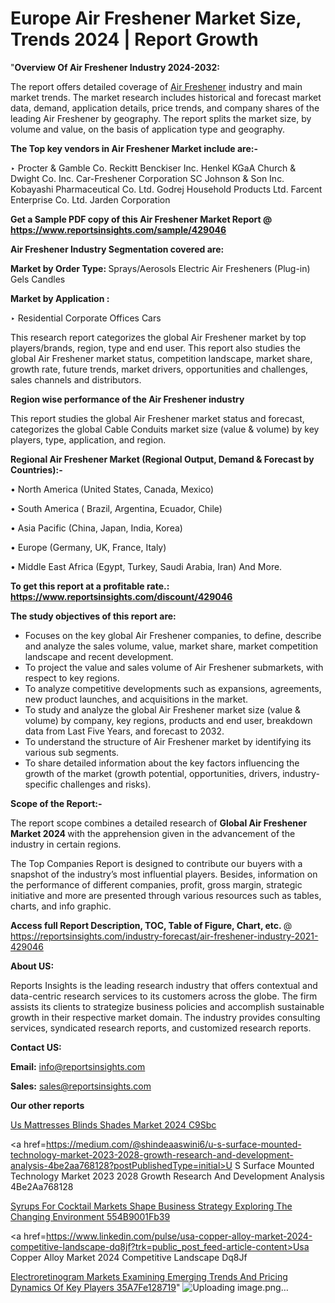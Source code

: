 # Europe Air Freshener Market Size, Trends 2024 | Report Growth

"<strong>Overview Of Air Freshener Industry 2024-2032:</strong>

The report offers detailed coverage of <a href=https://www.reportsinsights.com/sample/429046>Air Freshener</a> industry and main market trends. The market research includes historical and forecast market data, demand, application details, price trends, and company shares of the leading Air Freshener by geography. The report splits the market size, by volume and value, on the basis of application type and geography.

<strong>The Top key vendors in Air Freshener Market include are:- </strong>

‣ Procter & Gamble Co.
Reckitt Benckiser Inc.
Henkel KGaA
Church & Dwight Co. Inc.
Car-Freshener Corporation
SC Johnson & Son Inc.
Kobayashi Pharmaceutical Co. Ltd.
Godrej Household Products Ltd.
Farcent Enterprise Co. Ltd.
Jarden Corporation

<strong>Get a Sample PDF copy of this Air Freshener Market Report </strong><strong>@ <a href=https://www.reportsinsights.com/sample/429046 style=color:#0000ff;>https://www.reportsinsights.com/sample/429046</a> </strong>

<strong>Air Freshener Industry Segmentation covered are:</strong>

<strong>Market by Order Type: </strong>
Sprays/Aerosols
Electric Air Fresheners (Plug-in)
Gels
Candles

<strong>Market by Application :</strong>

‣ Residential
Corporate Offices
Cars

This research report categorizes the global Air Freshener market by top players/brands, region, type and end user. This report also studies the global Air Freshener market status, competition landscape, market share, growth rate, future trends, market drivers, opportunities and challenges, sales channels and distributors.

<strong>Region wise performance of the Air Freshener industry</strong><strong> </strong>

This report studies the global Air Freshener market status and forecast, categorizes the global Cable Conduits market size (value &amp; volume) by key players, type, application, and region. 

<strong>Regional Air Freshener Market (Regional Output, Demand &amp; Forecast by Countries):-</strong>

• North America (United States, Canada, Mexico)

• South America ( Brazil, Argentina, Ecuador, Chile)

• Asia Pacific (China, Japan, India, Korea)

• Europe (Germany, UK, France, Italy)

• Middle East Africa (Egypt, Turkey, Saudi Arabia, Iran) And More.

<strong>To get this report at a profitable rate.: <a href=https://www.reportsinsights.com/discount/429046 style=color:#0000ff;>https://www.reportsinsights.com/discount/429046</a></strong>

<strong>The study objectives of this report are:</strong>
<ul>
  <li>Focuses on the key global Air Freshener companies, to define, describe and analyze the sales volume, value, market share, market competition landscape and recent development.</li>
  <li>To project the value and sales volume of Air Freshener submarkets, with respect to key regions.</li>
  <li>To analyze competitive developments such as expansions, agreements, new product launches, and acquisitions in the market.</li>
  <li>To study and analyze the global Air Freshener market size (value &amp; volume) by company, key regions, products and end user, breakdown data from Last Five Years, and forecast to 2032.</li>
  <li>To understand the structure of Air Freshener market by identifying its various sub segments.</li>
  <li>To share detailed information about the key factors influencing the growth of the market (growth potential, opportunities, drivers, industry-specific challenges and risks).</li>
</ul>
<strong>Scope of the Report:-</strong><strong> </strong>

The report scope combines a detailed research of <strong>Global Air Freshener Market 2024 </strong>with the apprehension given in the advancement of the industry in certain regions.

The Top Companies Report is designed to contribute our buyers with a snapshot of the industry’s most influential players. Besides, information on the performance of different companies, profit, gross margin, strategic initiative and more are presented through various resources such as tables, charts, and info graphic.

<strong>Access full Report Description, TOC, Table of Figure, Chart, etc. </strong>@   <a href=https://reportsinsights.com/industry-forecast/air-freshener-industry-2021-429046 style=color:#0000ff;>https://reportsinsights.com/industry-forecast/air-freshener-industry-2021-429046</a>

<strong>About US:</strong>

Reports Insights is the leading research industry that offers contextual and data-centric research services to its customers across the globe. The firm assists its clients to strategize business policies and accomplish sustainable growth in their respective market domain. The industry provides consulting services, syndicated research reports, and customized research reports.

<strong>Contact US:</strong>

<p class=""""><b>Email:</b> <a href=mailto:info@reportsinsights.com>info@reportsinsights.com</a></p>
<p class=""""><b>Sales:</b> <a href=mailto:sales@reportsinsights.com>sales@reportsinsights.com</a></p>

<strong>Our other reports</strong>

<a href=https://www.linkedin.com/pulse/us-mattresses-blinds-shades-market-2024-c9sbc/>Us Mattresses Blinds Shades Market 2024 C9Sbc</a>

<a href=https://medium.com/@shindeaaswini6/u-s-surface-mounted-technology-market-2023-2028-growth-research-and-development-analysis-4be2aa768128?postPublishedType=initial>U S Surface Mounted Technology Market 2023 2028 Growth Research And Development Analysis 4Be2Aa768128</a>

<a href=https://medium.com/@jadhaosuchit578/syrups-for-cocktail-markets-shape-business-strategy-exploring-the-changing-environment-554b9001fb39>Syrups For Cocktail Markets Shape Business Strategy Exploring The Changing Environment 554B9001Fb39</a>

<a href=https://www.linkedin.com/pulse/usa-copper-alloy-market-2024-competitive-landscape-dq8jf?trk=public_post_feed-article-content>Usa Copper Alloy Market 2024 Competitive Landscape Dq8Jf</a>

<a href=https://medium.com/@akitotamura255/electroretinogram-markets-examining-emerging-trends-and-pricing-dynamics-of-key-players-35a7fe128719>Electroretinogram Markets Examining Emerging Trends And Pricing Dynamics Of Key Players 35A7Fe128719</a>"
![Uploading image.png…]()
